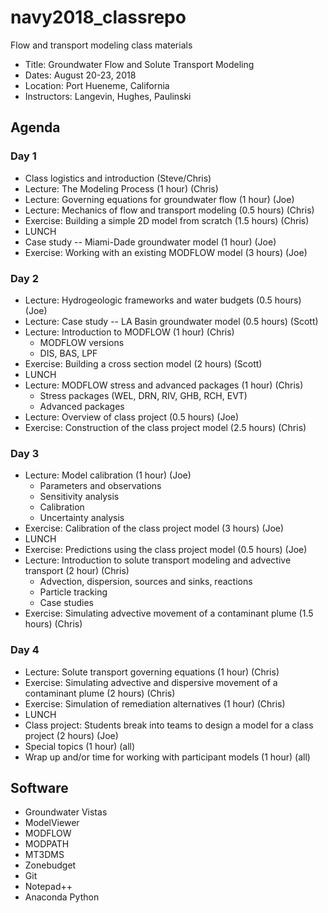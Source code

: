 # navy2018_classrepo
Flow and transport modeling class materials

* Title: Groundwater Flow and Solute Transport Modeling 
* Dates: August 20-23, 2018
* Location: Port Hueneme, California
* Instructors: Langevin, Hughes, Paulinski

## Agenda

### Day 1
* Class logistics and introduction (Steve/Chris)
* Lecture: The Modeling Process (1 hour) (Chris)
* Lecture: Governing equations for groundwater flow (1 hour) (Joe)
* Lecture: Mechanics of flow and transport modeling (0.5 hours) (Chris)
* Exercise: Building a simple 2D model from scratch (1.5 hours) (Chris)
* LUNCH
* Case study -- Miami-Dade groundwater model (1 hour) (Joe)
* Exercise: Working with an existing MODFLOW model (3 hours) (Joe)

### Day 2
* Lecture: Hydrogeologic frameworks and water budgets (0.5 hours) (Joe)
* Lecture: Case study -- LA Basin groundwater model (0.5 hours) (Scott)
* Lecture: Introduction to MODFLOW (1 hour) (Chris)
  * MODFLOW versions
  * DIS, BAS, LPF
* Exercise: Building a cross section model (2 hours) (Scott)
* LUNCH
* Lecture: MODFLOW stress and advanced packages (1 hour) (Chris)
  * Stress packages (WEL, DRN, RIV, GHB, RCH, EVT)
  * Advanced packages
* Lecture: Overview of class project (0.5 hours) (Joe)
* Exercise: Construction of the class project model (2.5 hours) (Chris)

### Day 3
* Lecture: Model calibration (1 hour) (Joe)
  * Parameters and observations
  * Sensitivity analysis
  * Calibration
  * Uncertainty analysis
* Exercise: Calibration of the class project model (3 hours) (Joe)
* LUNCH
* Exercise: Predictions using the class project model (0.5 hours) (Joe)
* Lecture: Introduction to solute transport modeling and advective transport (2 hour) (Chris)
  * Advection, dispersion, sources and sinks, reactions
  * Particle tracking
  * Case studies
* Exercise: Simulating advective movement of a contaminant plume (1.5 hours) (Chris)

### Day 4
* Lecture: Solute transport governing equations (1 hour) (Chris)
* Exercise: Simulating advective and dispersive movement of a contaminant plume (2 hours) (Chris)
* Exercise: Simulation of remediation alternatives (1 hour) (Chris)
* LUNCH
* Class project: Students break into teams to design a model for a class project (2 hours) (Joe)
* Special topics (1 hour) (all)
* Wrap up and/or time for working with participant models (1 hour) (all)

## Software
* Groundwater Vistas
* ModelViewer
* MODFLOW
* MODPATH
* MT3DMS
* Zonebudget
* Git
* Notepad++
* Anaconda Python
